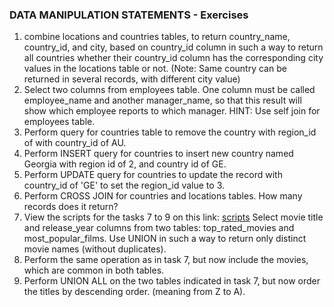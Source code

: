 ### DATA MANIPULATION STATEMENTS - Exercises


1. combine locations and countries tables, to return country_name,
country_id, and city, based on country_id column in such
a way to return all countries whether their country_id column has
the corresponding city values in the locations table or not.
(Note: Same country can be returned in several records, with different city value)
2. Select two columns from employees table. One column must be
called employee_name and another manager_name, so that this result
will show which employee reports to which manager. 
HINT: Use self join for employees table.
3. Perform query for countries table to remove the country with region_id of
with country_id of AU.
4. Perform INSERT query for countries to insert new country named Georgia with
region id of 2, and country id of GE.
5. Perform UPDATE query for countries to update the record with country_id
of 'GE' to set the region_id value to 3.
6. Perform CROSS JOIN for countries and locations tables. How many records 
does it return?
7. View the scripts for the tasks 7 to 9 on this link: [scripts](scripts/task_scripts) 
Select movie title and release_year columns from two tables: 
top_rated_movies and most_popular_films. Use UNION in such a way to
return only distinct movie names (without duplicates).
8. Perform the same operation as in task 7, but now include the movies, which
are common in both tables.
9. Perform UNION ALL on the two tables indicated in task 7, but now
order the titles by descending order. (meaning from Z to A).
